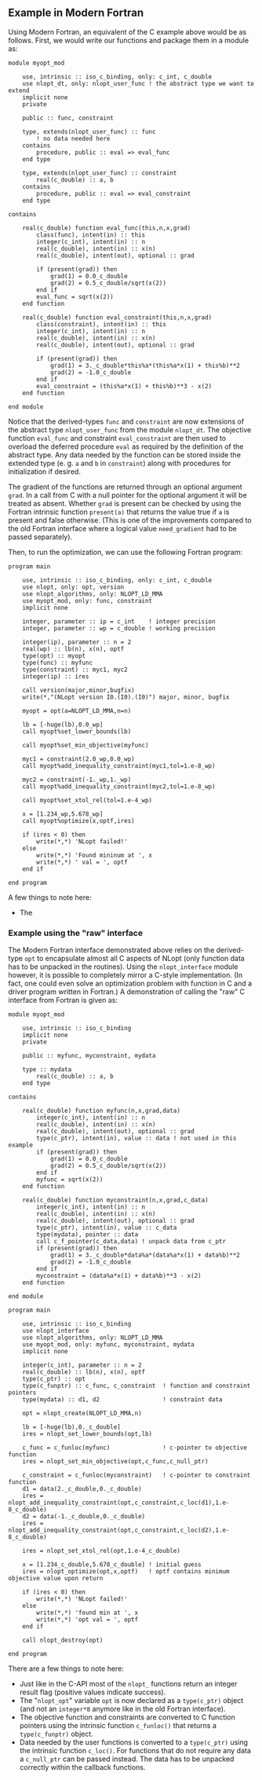 Example in Modern Fortran
-------------------------

Using Modern Fortran, an equivalent of the C example above would be as follows. First, we would write our functions and package them in a module as:

```Fortran
module myopt_mod

    use, intrinsic :: iso_c_binding, only: c_int, c_double
    use nlopt_dt, only: nlopt_user_func ! the abstract type we want to extend
    implicit none
    private

    public :: func, constraint

    type, extends(nlopt_user_func) :: func
        ! no data needed here
    contains
        procedure, public :: eval => eval_func
    end type

    type, extends(nlopt_user_func) :: constraint
        real(c_double) :: a, b
    contains
        procedure, public :: eval => eval_constraint
    end type

contains

    real(c_double) function eval_func(this,n,x,grad)
        class(func), intent(in) :: this
        integer(c_int), intent(in) :: n
        real(c_double), intent(in) :: x(n)
        real(c_double), intent(out), optional :: grad

        if (present(grad)) then
            grad(1) = 0.0_c_double
            grad(2) = 0.5_c_double/sqrt(x(2))
        end if
        eval_func = sqrt(x(2))
    end function

    real(c_double) function eval_constraint(this,n,x,grad)
        class(constraint), intent(in) :: this
        integer(c_int), intent(in) :: n
        real(c_double), intent(in) :: x(n)
        real(c_double), intent(out), optional :: grad

        if (present(grad)) then
            grad(1) = 3._c_double*this%a*(this%a*x(1) + this%b)**2
            grad(2) = -1.0_c_double
        end if
        eval_constraint = (this%a*x(1) + this%b)**3 - x(2)
    end function

end module
```
Notice that the derived-types `func` and `constraint` are now extensions of the abstract type `nlopt_user_func` from the module `nlopt_dt`. The objective function `eval_func` and constraint `eval_constraint` are then used to overload the deferred procedure `eval` as required by the definition of the abstract type. Any data needed by the function can be stored inside the extended type (e. g. `a` and `b` in `constraint`) along with procedures for initialization if desired.

The gradient of the functions are returned through an optional argument `grad`. In a call from C with a null pointer for the optional argument it will be treated as absent. Whether `grad` is present can be checked by using the Fortran intrinsic function `present(a)` that returns the value true if `a` is present and false otherwise. (This is one of the improvements compared to the old Fortran interface where a logical value `need_gradient` had to be passed separately).

Then, to run the optimization, we can use the following Fortran program:

```Fortran
program main
    
    use, intrinsic :: iso_c_binding, only: c_int, c_double
    use nlopt, only: opt, version
    use nlopt_algorithms, only: NLOPT_LD_MMA
    use myopt_mod, only: func, constraint
    implicit none

    integer, parameter :: ip = c_int    ! integer precision
    integer, parameter :: wp = c_double ! working precision

    integer(ip), parameter :: n = 2
    real(wp) :: lb(n), x(n), optf
    type(opt) :: myopt
    type(func) :: myfunc
    type(constraint) :: myc1, myc2
    integer(ip) :: ires 
    
    call version(major,minor,bugfix)
    write(*,"(NLopt version I0.(I0).(I0)") major, minor, bugfix

    myopt = opt(a=NLOPT_LD_MMA,n=n)

    lb = [-huge(lb),0.0_wp]
    call myopt%set_lower_bounds(lb)

    call myopt%set_min_objective(myfunc)

    myc1 = constraint(2.0_wp,0.0_wp)
    call myopt%add_inequality_constraint(myc1,tol=1.e-8_wp)

    myc2 = constraint(-1._wp,1._wp)
    call myopt%add_inequality_constraint(myc2,tol=1.e-8_wp)

    call myopt%set_xtol_rel(tol=1.e-4_wp)

    x = [1.234_wp,5.678_wp]
    call myopt%optimize(x,optf,ires)

    if (ires < 0) then
        write(*,*) 'NLopt failed!'
    else
        write(*,*) 'Found mininum at ', x
        write(*,*) ' val = ', optf
    end if

end program
```
A few things to note here:
* The

### Example using the "raw" interface

The Modern Fortran interface demonstrated above relies on the derived-type `opt` to encapsulate almost all C aspects of NLopt (only function data has to be unpacked in the routines). Using the `nlopt_interface` module however, it is possible to completely mirror a C-style implementation. (In fact, one could even solve an optimization problem with function in C and a driver program written in Fortran.) A demonstration of calling the "raw" C interface from Fortran is given as:


```Fortran
module myopt_mod

    use, intrinsic :: iso_c_binding
    implicit none
    private

    public :: myfunc, myconstraint, mydata

    type :: mydata
        real(c_double) :: a, b
    end type

contains

    real(c_double) function myfunc(n,x,grad,data)
        integer(c_int), intent(in) :: n
        real(c_double), intent(in) :: x(n)
        real(c_double), intent(out), optional :: grad
        type(c_ptr), intent(in), value :: data ! not used in this example
        if (present(grad)) then
            grad(1) = 0.0_c_double
            grad(2) = 0.5_c_double/sqrt(x(2))
        end if
        myfunc = sqrt(x(2))
    end function

    real(c_double) function myconstraint(n,x,grad,c_data)
        integer(c_int), intent(in) :: n
        real(c_double), intent(in) :: x(n)
        real(c_double), intent(out), optional :: grad
        type(c_ptr), intent(in), value :: c_data
        type(mydata), pointer :: data
        call c_f_pointer(c_data,data) ! unpack data from c_ptr
        if (present(grad)) then
            grad(1) = 3._c_double*data%a*(data%a*x(1) + data%b)**2
            grad(2) = -1.0_c_double
        end if
        myconstraint = (data%a*x(1) + data%b)**3 - x(2)
    end function

end module
```

```Fortran
program main

    use, intrinsic :: iso_c_binding
    use nlopt_interface
    use nlopt_algorithms, only: NLOPT_LD_MMA
    use myopt_mod, only: myfunc, myconstraint, mydata
    implicit none

    integer(c_int), parameter :: n = 2
    real(c_double) :: lb(n), x(n), optf
    type(c_ptr) :: opt
    type(c_funptr) :: c_func, c_constraint  ! function and constraint pointers
    type(mydata) :: d1, d2                  ! constraint data

    opt = nlopt_create(NLOPT_LD_MMA,n)

    lb = [-huge(lb),0._c_double]
    ires = nlopt_set_lower_bounds(opt,lb)

    c_func = c_funloc(myfunc)               ! c-pointer to objective function
    ires = nlopt_set_min_objective(opt,c_func,c_null_ptr)

    c_constraint = c_funloc(myconstraint)   ! c-pointer to constraint function
    d1 = data(2._c_double,0._c_double)
    ires = nlopt_add_inequality_constraint(opt,c_constraint,c_loc(d1),1.e-8_c_double)
    d2 = data(-1._c_double,0._c_double)
    ires = nlopt_add_inequality_constraint(opt,c_constraint,c_loc(d2),1.e-8_c_double)

    ires = nlopt_set_xtol_rel(opt,1.e-4_c_double)

    x = [1.234_c_double,5.678_c_double] ! initial guess
    ires = nlopt_optimize(opt,x,optf)   ! optf contains minimum objective value upon return

    if (ires < 0) then
        write(*,*) 'NLopt failed!'
    else
        write(*,*) 'found min at ', x
        write(*,*) 'opt val = ', optf
    end if

    call nlopt_destroy(opt)

end program
```

There are a few things to note here:
* Just like in the C-API most of the `nlopt_` functions return an integer result flag (positive values indicate success).
* The "`nlopt_opt`" variable `opt` is now declared as a `type(c_ptr)` object (and not an `integer*8` anymore like in the old Fortran interface).
* The objective function and constraints are converted to C function pointers using the intrinsic function `c_funloc()` that returns a `type(c_funptr)` object.
* Data needed by the user functions is converted to a `type(c_ptr)` using the intrinsic function `c_loc()`. For functions that do not require any data a `c_null_ptr` can be passed instead. The data has to be unpacked correctly within the callback functions.